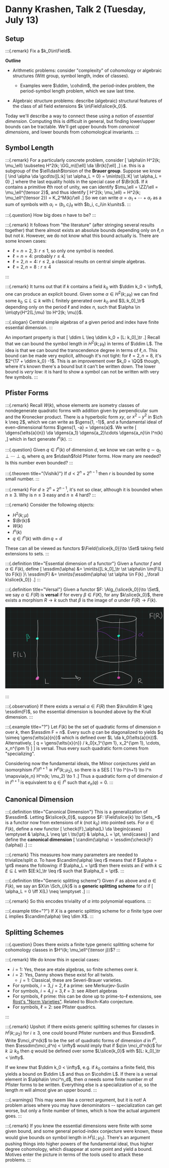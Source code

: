 # Danny Krashen, Talk 2 (Tuesday, July 13)

## Setup

:::{.remark}
Fix a $k_0\in\Field$.

**Outline**

- Arithmetic problems: consider "complexity" of cohomology or algebraic structures (Witt group, symbol length, index of classes).
  
  - Examples were $\ddim, \cohdim$, the period-index problem, the period-symbol length problem, which we saw last time.

- Algebraic structure problems: describe (algebraic) structural features of the class of all field extensions $k \in\Field\slice{k_0}$.

Today we'll describe a way to connect these using a notion of *essential dimension*.
Computing this is difficult in general, but finding lower/upper bounds can be tractable.
We'll get upper bounds from *canonical dimensions*, and lower bounds from cohomological invariants.
:::

## Symbol Length

:::{.remark}
For a particularly concrete problem, consider 
\[
\alpha\in H^2(k; \mu_\ell) \subseteq H^2(k; \GG_m)[\ell] \da \Br(k)[\ell]
,\]
i.e. this is a subgroup of the $\ell\dash$torsion of the **Brauer group**.
Suppose we know 
\[
\ind \alpha \da \gcd\ts{[L:k] \st \alpha_L = 0} = \min\ts{[L:K] \st \alpha_L = 0}
,\]
where the last equality holds in the special case of $\Br(k)$.
If $k$ contains a primitive $\ell$th root of unity, we can identify $\mu_\ell = \ZZ/\ell = \mu_\ell^{\tensor 2}$, and thus identify
\[
H^2(k; \mu_\ell) = H^2(k; \mu_\ell^{\tensor 2}) = K_2^M(k)/\ell
.\]
So we can write $\alpha = \alpha_1 + \cdots + \alpha_r$ as a sum of symbols with $\alpha_i = (b_i, c_i)_\ell$ with $b_i, c_i\in k\units$.
:::

:::{.question}
How big does $n$ have to be?
:::

:::{.remark}
It follows from "the literature" (after stringing several results together) that there almost exists an absolute bounds depending only on $\ell, n$ but not $k$.
However, we do not know what this bound actually is.
There are some known cases:

- $\ell = n = 2, 3$: $r\leq 1$, so only one symbol is needed.
- $\ell = n = 4$: probably $r\leq 4$.
- $\ell = 2, n=4$: $r\leq 2$, a classical results on central simple algebras.
- $\ell = 2, n=8: r\leq 4$

:::


:::{.remark}
It turns out that if $k$ contains a field $k_0$ with $\ddim k_0 < \infty$, one can produce an explicit bound.
Given some $\alpha \in H^2(k; \mu_\ell)$ we can find some $k_0 \subseteq L \subseteq k$ with $L$ finitely generated over $k_0$ and $[L:k_0]_\tr$ depending only on the period $\ell$ and index $n$, such that $\alpha \in \im\qty{H^2(L;\mu) \to H^2(k; \mu)}$.

:::{.slogan}
Central simple algebras of a given period and index have finite essential dimension.
:::

An important property is that 
\[
\ddim L \leq \ddim k_0 + [L: k_0]_\tr
.\]
Recall that we can bound the symbol length in $H^2(k; \mu_\ell)$ in terms of $\ddim L$.
The idea is that we can bound the transcendence degree in terms of $\ell, n$.
This bound can be made very explicit, although it's not tight: for $\ell = 2, n=8$, it's $2^{17 + \ddim k_0} -1$.
This is an improvement over $k_0 = \QQ$ though, where it's known there's a bound but it can't be written down.
The lower bound is *very* low: it is hard to show a symbol can not be written with very few symbols.
:::

## Pfister Forms

:::{.remark}
Recall $W(k)$, whose elements are isometry classes of nondegenerate quadratic forms with addition given by perpendicular sum and the Kronecker product.
There is a hyperbolic form $xy$, or $x^2-y^2$ in $\ch k \neq 2$, which we can write as $\gens{1, -1}$, and a fundamental ideal of even-dimensional forms $\gens{1, -a} = \dgens{a}$.
We write 
\[
\dgens{\elts{a}{n}} \da \dgens{a_1} \dgens{a_2}\cdots \dgens{a_n}\in I^n(k)
,\]
which in fact generate $I^n(k)$.
:::

:::{.question}
Given $q\in I^n(k)$ of dimension $d$, we know we can write $q \sim q_1 \perp \cdots \perp q_r$ where $q_i$ are $n\dash$fold Pfister forms.
How many are needed? 
Is this number even bounded?
:::

:::{.theorem title="(Vishik)"}
If $d < 2^n + 2^{n-1}$ then $r$ is bounded by some small number.
:::

:::{.remark}
For $d\geq 2^n + 2^{n-1}$, it's not so clear, although it is bounded when $n\geq 3$.
Why is $n\leq 3$ easy and $n\geq 4$ hard?
:::

:::{.remark}
Consider the following objects:

- $H^2(k; \mu)$
- $\Br(k)$
- $W(k)$
- $I^n(k)$
- $q\in I^n(k)$ with $\dim q = d$

These can all be viewed as functors $\Field{\slice{k_0}}\to \Set$ taking field extensions to sets.
:::

:::{.definition title="Essential dimension of a functor"}
Given a functor $f$ and $\alpha \in F(k)$, define
\[
\essdim(\alpha) &= \min\ts{[L:k_0]_\tr \st \alpha\in \im(F(L) \to F(k)) }\\
\essdim(F) &= \min\ts{\essdim(\alpha) \st \alpha \in F(k) \,\,\forall k\slice{k_0}}
.\]
:::

:::{.definition title="Versal"}
Given a functor $F: \Alg_{\slice{k_0}}\to \Set$, we say $\alpha \in F(R)$ is **versal** if for every $\beta \in F(K)$, for any $k\slice{k_0}$, there exists a morphism $R\to k$ such that $\beta$ is the image of $\alpha$ under $F(R)\to F(k)$.


![](figures/2021-07-13_13-54-39.png)

:::

:::{.observation}
If there exists a versal $\alpha \in F(R)$ then $\krulldim R \geq \essdim(F)$, so the essential dimension is bounded above by the Krull dimension.
:::

:::{.example title="?"}
Let $F(k)$ be the set of quadratic forms of dimension $n$ over $k$, then $\essdim F = n$.
Every such $q$ can be diagonalized to yields $q \simeq \gens{\elts{a}{n}}$ which is defined over $L \da k_0(\elts{a}{n})$.
Alternatively, 
\[
q = \gens{\elts{x}{n}} / k_0[x_1^{\pm 1}, x_2^{\pm 1}, \cdots, x_n^{\pm 1} ]
\]
is versal.
Thus every such quadratic form comes from "specializing".

Considering now the fundamental ideals, the Milnor conjectures yield an isomorphism $I^n/I^{n+1} \cong H^n(k; \mu_2)$, so there is a SES
\[
1 \to I^{n+1} \to I^n \mapsvia{e_n} H^n(k; \mu_2) \to 1
.\]
Thus a quadratic form $q$ of dimension $d$ in $I^{n+1}$ is equivalent to $q\in I^{n}$ such that $e_n(q) = 0$.
:::

## Canonical Dimension

:::{.definition title="Canonical Dimension"}
This is a generalization of $\essdim$.
Letting $k\slice{k_0}$, suppose $F: \Field\slice{k} \to \Sets_+$ is a functor now from extensions of $k$ (not $k_0$) into pointed sets.
For $\alpha\in F(k)$, define a new functor
\[
\check{F}_\alpha(L) \da
\begin{cases}
\emptyset & \alpha_L \neq \pt 
\\
\ts{\pt}  & \alpha_L = \pt,
\end{cases}
\]
and define the **canonical dimension**
\[
\candim(\alpha) = \essdim(\check{F}(\alpha))
.\]
:::

:::{.remark}
This measures how many parameters are needed to trivialize/split $\alpha$.
To have $\candim(\alpha) \leq r$ means that if $\alpha = \pt$ means the following: 
if $\alpha_L = \pt$ then there exists an $E$ with $k \subseteq E \subseteq L$ with $[E:k]_\tr \leq r$ such that $\alpha_E = \pt$.
:::

:::{.definition title="Generic splitting scheme"}
Given $F$ as above and $\alpha\in F(k)$, we say an $X\in \Sch_{/k}$ is a **generic splitting scheme** for $\alpha$ if
\[
\alpha_L = 0 \iff X(L) \neq \emptyset
.\]
:::

:::{.remark}
So this encodes triviality of $\alpha$ into polynomial equations.
:::

:::{.example title="?"}
If $X$ is a generic splitting scheme for $\alpha$ finite type over $L$ implies $\candim(\alpha) \leq \dim X$.
:::

## Splitting Schemes

:::{.question}
Does there exists a finite type generic splitting scheme for cohomology classes in $H^i(k; \mu_\ell^{\tensor j})$?
:::

:::{.remark}
We do know this in special cases:

- $i=1$: Yes, these are etale algebras, so finite schemes over $k$.
- $i=2$: Yes, Danny shows these exist for all twists.
  - $j=1$: Classical, these are Severi-Brauer varieties.
- For symbols, $i=3,j=2,\ell$ a prime: see Merkurjev-Suslin
- For symbols, $i=4, j=3, \ell =3$: see Albert algebras
- For symbols, $\ell$ prime: this can be done up to prime-to-$\ell$ extensions, see [Rost's "Norm Varieties"](https://arxiv.org/abs/math/0304208).
  Related to Bloch-Kato conjecture.
- For symbols, $\ell=2$: see Pfister quadrics.

:::

:::{.remark}
Upshot: if there exists generic splitting schemes for classes in $H^i(k; \mu_2)$ for $i\geq 3$, one could bound Pfister numbers and thus $\essdim$.
Write $\mci_d^n(k)$ to be the set of quadratic forms of dimension $d$ in $I^n$, then $\essdim(\mci_d^n) < \infty$ would imply that if $q\in \mci_d^n(k)$ for $k\supseteq k_0$ then $q$ would be defined over some $L\slice{k_0}$ with $[L: k_0]_\tr < \infty$.

If we knew that $\ddim k_0 < \infty$, e.g. if $k_0$ contains a finite field, this yields a bound on $\ddim L$ and thus on $\cohdim L$.
If there is a versal element in $\alpha\in \mci^n_d$, then $\alpha$ needs some finite number $m$ of Pfister forms to be written.
Everything else is a specialization of $\alpha$, so the length $m$ will almost give an upper bound.
:::

:::{.warnings}
This may seem like a correct argument, but it is not!
A problem arises where you may have denominators -- specialization can get worse, but only a finite number of times, which is how the actual argument goes.
:::

:::{.remark}
If you knew the essential dimensions were finite with some given bound, and some general period-index conjecture were known, these would give bounds on symbol length in $H^i(L; \mu_2)$.
There's an argument pushing things into higher powers of the fundamental ideal, thus higher degree cohomology, which disappear at some point and yield a bound.
Motives enter the picture in terms of the tools used to attack these problems.
:::
















